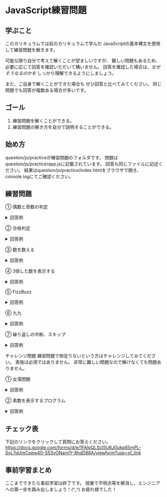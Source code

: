 # JavaScript練習問題

## 学ぶこと
このカリキュラムでは前のカリキュラムで学んだ JavaScriptの基本構文を使用して練習問題を解きます。

可能な限り自分で考えて解くことが望ましいですが、 難しい問題もあるため、 必要に応じて回答を確認いただいて構いません。 回答を確認した場合は、*なぜそうなるのかを* しっかり理解できるようにしましょう。

また、ご自身で解くことができた場合も ぜひ回答と比べてみてください。 同じ問題でも回答が複数ある場合が多いです。

## ゴール
1. 練習問題を解くことができる。
2. 練習問題の解き方を自分で説明することができる。

## 始め方
question/js/practiceが練習問題のフォルダです。 問題はquestion/js/practice/app.jsに記載されています。 回答も同じファイルに記述ください。 結果はquestion/js/practice/index.htmlをブラウザで開き、 console.logにてご確認ください。

## 練習問題

① 偶数と奇数の判定
<details>
  <summary>回答例</summary>

  ```js
    // if文
  let i = 2;
  if (i % 2 === 0) {
      console.log(`${i}は偶数です`);
  } else {
      console.log(`${i}は奇数です`);
  }

  // Switch文
  switch (i % 2 === 0) {
      case true:
          console.log(i + 'は偶数です');
          break;
      default:
          console.log(i +  'は奇数です');
          break;
  }

  ```
</details>


② 合格判定

<details>
  <summary>回答例</summary>

  ```js
  let math = 50;
  let english = 100;
  let total = math + english;
  if (math >= 60 && english >= 60 && total >= 140) {
    console.log('合格');
  } else {
    console.log('不合格');
  }
  ```
</details>

③ 数を数える

<details>
  <summary>回答例</summary>

  ```js
  let res = 0;
  let numbers = [1, 3, 4, 5, 8, 9, 3, 3];
  for (let number of numbers) {
      if (number === 3) {
          res++;
      }
  }
  console.log(res);
  ```
</details>

④ 3倍した数を表示する

<details>
  <summary>回答例</summary>

  ```js
  for (let i = 1; i <= 10; i++) {
    console.log(i * 3);
  }
  ```
</details>

⑤ FizzBuzz

<details>
  <summary>回答例</summary>

  ```js
  for (let i = 1; i <= 100; i++) {
    if (i % 5 === 0 && i % 3 === 0) {
      console.log('FizzBuzz');
    } else if (i % 5 === 0) {
      console.log('Buzz');
    } else if (i % 3 === 0) {
      console.log('Fizz');
    } else {
      console.log(i);
    }
  }
  ```
</details>

⑥ 九九

<details>
  <summary>回答例</summary>

  ```js
  for (let i = 1; i <= 9; i++) {
    for (let j = 1; j <= 9; j++) {
      let res = i * j;
      console.log(res);
    }
  }
  ```
</details>

⑦ 繰り返しの中断、スキップ

<details>
  <summary>回答例</summary>

  ```js
  for (let i = 1; i <= 9; i++) {
    for (let j = 1; j <= 9; j++) {
      let res = i * j;
      if (res >= 30) {
        continue;
      }
      console.log(res);
    }
  }
  ```
</details>

チャレンジ問題
練習問題で物足りないという方はチャレンジしてみてください。
実施は必須ではありません。
非常に難しい問題なので解けなくても問題ありません。

① 女湯問題

<details>
  <summary>回答例</summary>

  ```js
  let customer = {age: 28, gender: 'male'};

  if (customer['gender'] === 'female')  {
    console.log('入れます');
  } else {
    if (customer['age'] <= 3) {
      console.log('入れます');
    } else {
      console.log('入れません');
    }
  }
  ```
</details>

② 素数を表示するプログラム

<details>
  <summary>回答例</summary>

  ```js
  for (let i = 2; i < 100; i++) {
    for (let j = 2; j <= i; j++) {
      if (i % j === 0 && j < i) {
        break;
      } 

      if (i === j) {
        console.log(i);
      }
    }
  }

  /**
   * 問題の解き方は複数あり、この解き方も改善の余地があります。
   * 偶数の場合は2で割り切れるので素数にならない(2は除く)
   * 割る数が割られる数の半分以上になった場合は割り切れないので判定不要など
   */
  ```
</details>

## チェック表
下記のリンクをクリックして質問にお答えください。<br>
https://docs.google.com/forms/d/e/1FAIpQLScI5U6J0ukp65mPL-SvL7qUmCpew40-S53vONamIY-8hdD88A/viewform?usp=sf_link

## 事前学習まとめ
ここまでできたら事前学習は終了です。
授業で不明点等を解消し、エンジニアへの第一歩を踏み出しましょう！(^_^)
お疲れ様でした！